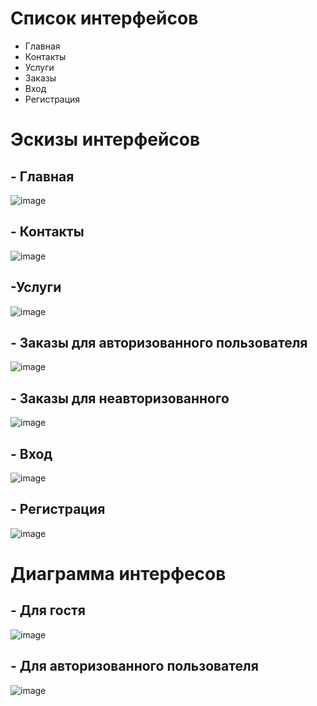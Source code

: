 # Список интерфейсов
+ Главная
+ Контакты
+ Услуги
+ Заказы
+ Вход
+ Регистрация
# Эскизы интерфейсов
 ## -  Главная
![image](https://user-images.githubusercontent.com/86732220/150697128-49b9fd45-5aa9-4f5e-8f52-90af063b686f.png)
## - Контакты
![image](https://user-images.githubusercontent.com/86732220/150697396-85397c45-3de4-49fd-9b78-309558390ddf.png)
## -Услуги
![image](https://user-images.githubusercontent.com/86732220/150699224-fa5981ec-f384-40ab-babc-6084cff798a5.png)
## - Заказы для авторизованного пользователя
![image](https://user-images.githubusercontent.com/86732220/150699780-17bc9770-ef29-4d67-b8b9-5415fd30e828.png)
## - Заказы для неавторизованного
![image](https://user-images.githubusercontent.com/86732220/150699685-3613acd6-6c26-4f79-bab5-b80fa68fe057.png)

## - Вход
![image](https://user-images.githubusercontent.com/86732220/150699275-f6a3063a-0c2e-4fb8-8e78-1240e665d313.png)

## - Регистрация
![image](https://user-images.githubusercontent.com/86732220/150699483-e12d4ebd-c6a7-4d50-baba-052a32329173.png)
# Диаграмма интерфесов
## - Для гостя
![image](https://user-images.githubusercontent.com/86732220/150700296-de0f4d25-0d53-49b5-8a21-c0fac8fa9855.png)
## - Для авторизованного пользователя
![image](https://user-images.githubusercontent.com/86732220/150700497-368ce529-49a6-4b17-9252-2a0ae509059c.png)


